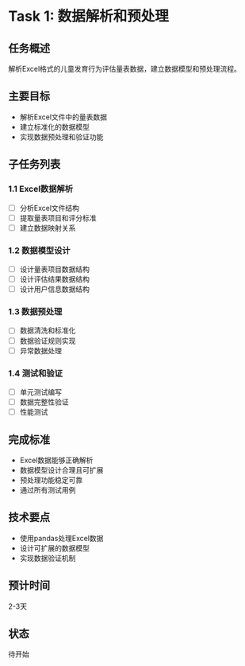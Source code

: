 # Task 1: 数据解析和预处理

## 任务概述
解析Excel格式的儿童发育行为评估量表数据，建立数据模型和预处理流程。

## 主要目标
- 解析Excel文件中的量表数据
- 建立标准化的数据模型
- 实现数据预处理和验证功能

## 子任务列表

### 1.1 Excel数据解析
- [ ] 分析Excel文件结构
- [ ] 提取量表项目和评分标准
- [ ] 建立数据映射关系

### 1.2 数据模型设计
- [ ] 设计量表项目数据结构
- [ ] 设计评估结果数据结构
- [ ] 设计用户信息数据结构

### 1.3 数据预处理
- [ ] 数据清洗和标准化
- [ ] 数据验证规则实现
- [ ] 异常数据处理

### 1.4 测试和验证
- [ ] 单元测试编写
- [ ] 数据完整性验证
- [ ] 性能测试

## 完成标准
- Excel数据能够正确解析
- 数据模型设计合理且可扩展
- 预处理功能稳定可靠
- 通过所有测试用例

## 技术要点
- 使用pandas处理Excel数据
- 设计可扩展的数据模型
- 实现数据验证机制

## 预计时间
2-3天

## 状态
待开始 